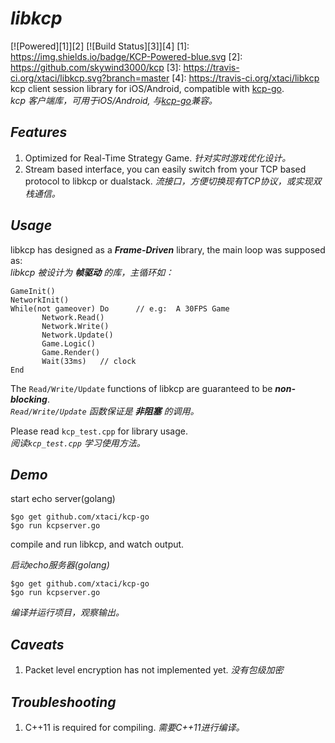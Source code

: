 # ***libkcp***
[![Powered][1]][2] [![Build Status][3]][4]
[1]: https://img.shields.io/badge/KCP-Powered-blue.svg
[2]: https://github.com/skywind3000/kcp
[3]: https://travis-ci.org/xtaci/libkcp.svg?branch=master
[4]: https://travis-ci.org/xtaci/libkcp
kcp client session library for iOS/Android, compatible with [kcp-go](https://github.com/xtaci/kcp-go).    
*kcp 客户端库，可用于iOS/Android, 与[kcp-go](https://github.com/xtaci/kcp-go)兼容。*        

## ***Features***
1. Optimized for Real-Time Strategy Game.    *针对实时游戏优化设计。*
2. Stream based interface, you can easily switch from your TCP based protocol to libkcp or dualstack.   *流接口，方便切换现有TCP协议，或实现双栈通信。*

## ***Usage***
libkcp has designed as a ***Frame-Driven*** library, the main loop was supposed as:       
*libkcp 被设计为* ***帧驱动*** *的库，主循环如：*     
```
GameInit()
NetworkInit()
While(not gameover) Do      // e.g:  A 30FPS Game
       Network.Read()
       Network.Write()
       Network.Update()
       Game.Logic()
       Game.Render()
       Wait(33ms)   // clock
End
```

The ```Read/Write/Update``` functions of libkcp are guaranteed to be ***non-blocking***.       
*```Read/Write/Update``` 函数保证是* ***非阻塞*** *的调用。*       

Please read ```kcp_test.cpp``` for library usage.        
*阅读```kcp_test.cpp``` 学习使用方法。*   

## ***Demo***
start echo server(golang)       
```
$go get github.com/xtaci/kcp-go
$go run kcpserver.go
```   
compile and run libkcp, and watch output.      

*启动echo服务器(golang)*       
```
$go get github.com/xtaci/kcp-go
$go run kcpserver.go
```   
*编译并运行项目，观察输出。*        

## ***Caveats***
1. Packet level encryption has not implemented yet. *没有包级加密*
   
## ***Troubleshooting***
1. C++11 is required for compiling.    *需要C++11进行编译。*       
